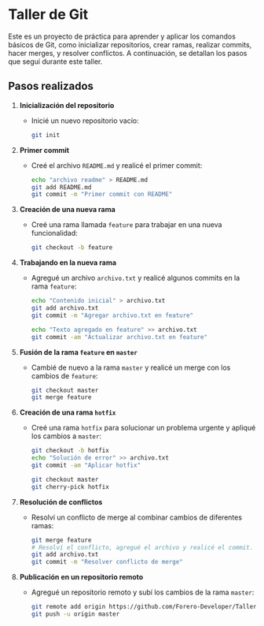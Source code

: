 # Taller de Git

Este es un proyecto de práctica para aprender y aplicar los comandos básicos de Git, como inicializar repositorios, crear ramas, realizar commits, hacer merges, y resolver conflictos. A continuación, se detallan los pasos que seguí durante este taller.

## Pasos realizados

1. **Inicialización del repositorio**
   - Inicié un nuevo repositorio vacío:
     ```bash
     git init
     ```

2. **Primer commit**
   - Creé el archivo `README.md` y realicé el primer commit:
     ```bash
     echo "archivo readme" > README.md
     git add README.md
     git commit -m "Primer commit con README"
     ```

3. **Creación de una nueva rama**
   - Creé una rama llamada `feature` para trabajar en una nueva funcionalidad:
     ```bash
     git checkout -b feature
     ```

4. **Trabajando en la nueva rama**
   - Agregué un archivo `archivo.txt` y realicé algunos commits en la rama `feature`:
     ```bash
     echo "Contenido inicial" > archivo.txt
     git add archivo.txt
     git commit -m "Agregar archivo.txt en feature"
     
     echo "Texto agregado en feature" >> archivo.txt
     git commit -am "Actualizar archivo.txt en feature"
     ```

5. **Fusión de la rama `feature` en `master`**
   - Cambié de nuevo a la rama `master` y realicé un merge con los cambios de `feature`:
     ```bash
     git checkout master
     git merge feature
     ```

6. **Creación de una rama `hotfix`**
   - Creé una rama `hotfix` para solucionar un problema urgente y apliqué los cambios a `master`:
     ```bash
     git checkout -b hotfix
     echo "Solución de error" >> archivo.txt
     git commit -am "Aplicar hotfix"
     
     git checkout master
     git cherry-pick hotfix
     ```

7. **Resolución de conflictos**
   - Resolví un conflicto de merge al combinar cambios de diferentes ramas:
     ```bash
     git merge feature
     # Resolví el conflicto, agregué el archivo y realicé el commit.
     git add archivo.txt
     git commit -m "Resolver conflicto de merge"
     ```

8. **Publicación en un repositorio remoto**
   - Agregué un repositorio remoto y subí los cambios de la rama `master`:
     ```bash
     git remote add origin https://github.com/Forero-Developer/TallerGit.git
     git push -u origin master
     ```